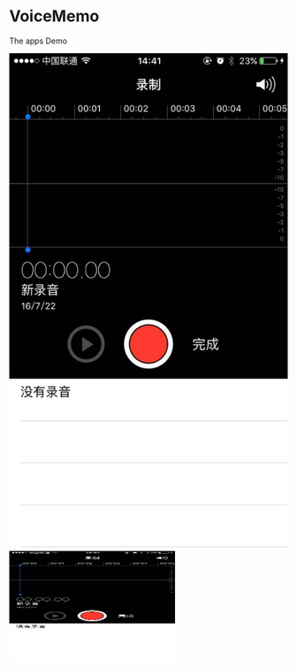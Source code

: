 # VoiceMemo
The apps Demo

![sample-01](https://github.com/weiwenhuaming/VoiceMemo/blob/master/sample-01.jpg)
 <img src="https://github.com/weiwenhuaming/VoiceMemo/blob/master/sample-01.jpg" width = "300" height = "200" alt="图片名称" align=center />


